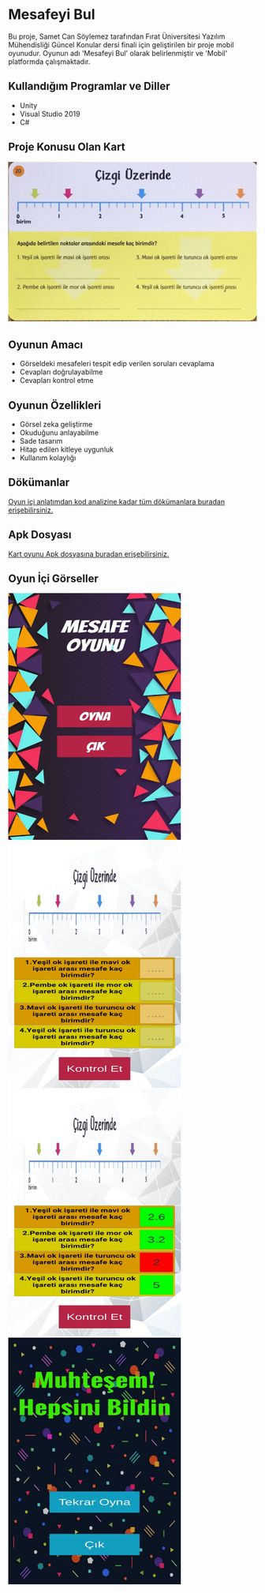 # Mesafeyi Bul

Bu proje, Samet Can Söylemez tarafından Fırat Üniversitesi Yazılım Mühendisliği Güncel Konular dersi finali için geliştirilen bir proje mobil oyunudur. Oyunun adı 'Mesafeyi Bul' olarak belirlenmiştir ve 'Mobil' platformda çalışmaktadır.

## Kullandığım Programlar ve Diller

* Unity
* Visual Studio 2019
* C#

## Proje Konusu Olan Kart

 ![Kart Resimi](Card.png)

## Oyunun Amacı
* Görseldeki mesafeleri tespit edip verilen soruları cevaplama
* Cevapları doğrulayabilme
* Cevapları kontrol etme

## Oyunun Özellikleri
* Görsel zeka geliştirme
* Okuduğunu anlayabilme
* Sade tasarım
* Hitap edilen kitleye uygunluk
* Kullanım kolaylığı

## Dökümanlar
[Oyun içi anlatımdan kod analizine kadar tüm dökümanlara buradan erişebilirsiniz.](Documentation)

## Apk Dosyası
[Kart oyunu Apk dosyasına buradan erişebilirsiniz.](MesafeOyunu.zip)
## Oyun İçi Görseller
<img src="1.jpg" alt="Resim 1" width="350" height="500" style="margin-right: 20px;"> <img src="2.jpg" alt="Resim 2" width="350" height="500">
<br>
<img src="3.jpg" alt="Resim 3" width="350" height="500" style="margin-right: 20px;"> <img src="4.jpg" alt="Resim 4" width="350" height="500">

